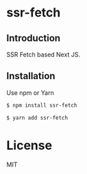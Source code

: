 # ssr-fetch

## Introduction

SSR Fetch based Next JS.

## Installation

Use npm or Yarn

```bash
$ npm install ssr-fetch
```

```bash
$ yarn add ssr-fetch
```

# License
MIT
